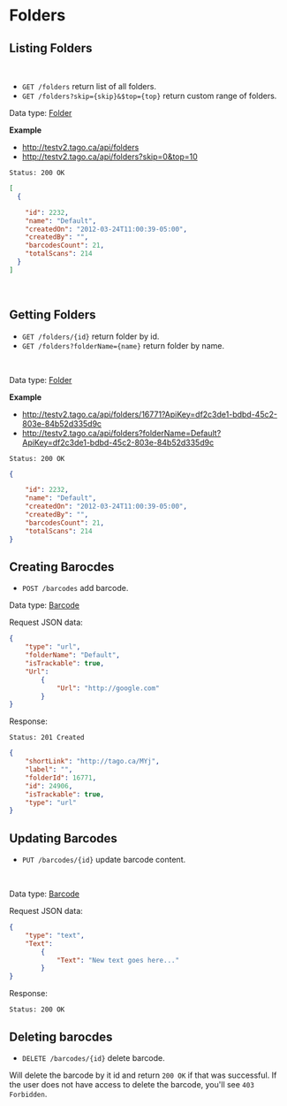 Folders
==========


Listing Folders
----

<br />

* `GET /folders` return list of all folders.
* `GET /folders?skip={skip}&$top={top}` return custom range of folders.


Data type: [Folder](folder.md)

**Example**

* http://testv2.tago.ca/api/folders
* http://testv2.tago.ca/api/folders?skip=0&top=10

```
Status: 200 OK
```

```json
[
  {

    "id": 2232,
    "name": "Default", 
    "createdOn": "2012-03-24T11:00:39-05:00",
    "createdBy": "",
    "barcodesCount": 21,
    "totalScans": 214
  }
]
```

<br/>

Getting Folders
----
* `GET /folders/{id}` return folder by id.
* `GET /folders?folderName={name}` return folder by name.
<br />

Data type: [Folder](folder.md)

**Example**

* http://testv2.tago.ca/api/folders/16771?ApiKey=df2c3de1-bdbd-45c2-803e-84b52d335d9c
* http://testv2.tago.ca/api/folders?folderName=Default?ApiKey=df2c3de1-bdbd-45c2-803e-84b52d335d9c


```
Status: 200 OK
```

```json
{

    "id": 2232,
    "name": "Default", 
    "createdOn": "2012-03-24T11:00:39-05:00",
    "createdBy": "",
    "barcodesCount": 21,
    "totalScans": 214
}
```

Creating Barocdes
----
* `POST /barcodes` add barcode.

Data type: [Barcode](barcode.md)

Request JSON data:

```json
{
    "type": "url", 
    "folderName": "Default",
    "isTrackable": true, 
    "Url": 
        { 
            "Url": "http://google.com"
        } 
}

```
Response:

```
Status: 201 Created
```

```json
{
    "shortLink": "http://tago.ca/MYj",
    "label": "",
    "folderId": 16771,
    "id": 24906,
    "isTrackable": true,
    "type": "url"
}
```

Updating Barcodes
----
* `PUT /barcodes/{id}` update barcode content.
<br />

Data type: [Barcode](barcode.md)

Request JSON data:

```json
{
    "type": "text", 
    "Text": 
        { 
            "Text": "New text goes here..."
        } 
}

```

Response:

```
Status: 200 OK
```



Deleting barocdes
----
* `DELETE /barcodes/{id}` delete barcode.

Will delete the barcode by it id and return `200 OK` if that was successful. If the user does not have access to delete the barcode, you'll see `403 Forbidden`.